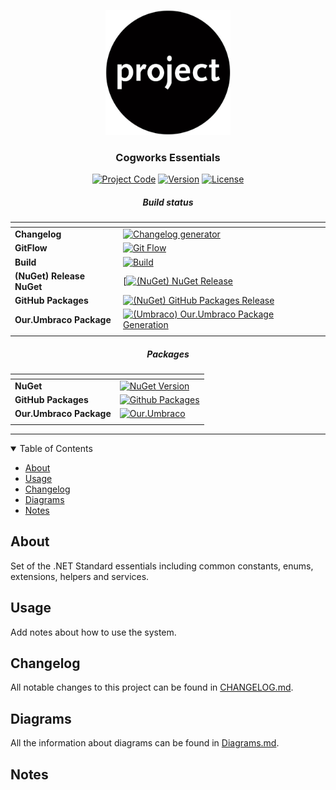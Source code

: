 <p align="center">
  <a href="" rel="noopener">
  <img width="200px" height="200px" src="Docs/img/logo.jpg" alt="Project logo"></a>
</p>

<h3 align="center">Cogworks Essentials</h3>

<div align="center">

[![Project Code](https://img.shields.io/static/v1?label=&message=Cogworks.Essentials&color=lightgray&style=flat-square)]() [![Version](https://img.shields.io/static/v1?label=&message=version&color=informational&style=flat-square)](https://github.com/thecogworks/Cogworks.Essentials/releases) [![License](https://img.shields.io/badge/license-MIT-4c9182.svg)](LICENSE.md)

##### Build status

| <!-- --> | <!-- --> |
| -------- | -------- |
| **Changelog** | [![Changelog generator](https://github.com/thecogworks/Cogworks.Essentials/actions/workflows/changelog.yml/badge.svg)](https://github.com/thecogworks/Cogworks.Essentials/actions/workflows/changelog.yml)|
| **GitFlow** | [![Git Flow](https://github.com/thecogworks/Cogworks.Essentials/actions/workflows/gitflow.yml/badge.svg)](https://github.com/thecogworks/Cogworks.Essentials/actions/workflows/gitflow.yml) |
| **Build** | [![Build](https://github.com/thecogworks/Cogworks.Essentials/actions/workflows/build.yml/badge.svg)](https://github.com/thecogworks/Cogworks.Essentials/actions/workflows/build.yml) |
| **(NuGet) Release NuGet** | [[![(NuGet) NuGet Release](https://github.com/thecogworks/Cogworks.Essentials/actions/workflows/release-nuget.yml/badge.svg)](https://github.com/thecogworks/Cogworks.Essentials/actions/workflows/release-nuget.yml) |
| **GitHub Packages** | [![(NuGet) GitHub Packages Release](https://github.com/thecogworks/Cogworks.Essentials/actions/workflows/release-github.yml/badge.svg)](https://github.com/thecogworks/Cogworks.Essentials/actions/workflows/release-github.yml) |
| **Our.Umbraco Package** | [![(Umbraco) Our.Umbraco Package Generation](https://github.com/thecogworks/Cogworks.Essentials/actions/workflows/release-umbraco.yml/badge.svg)](https://github.com/thecogworks/Cogworks.Essentials/actions/workflows/release-umbraco.yml) |
|<!-- --> | <!-- -->|

##### Packages

| <!-- --> | <!-- --> |
| -------- | -------- |
| **NuGet** | [![NuGet Version](https://img.shields.io/nuget/v/Cogworks.Essentials)](https://www.nuget.org/packages/Cogworks.Essentials/)
| **GitHub Packages** | [![Github Packages](https://img.shields.io/static/v1?label=&message=github-packages&color=9cf&style=flat-square)](https://github.com/thecogworks/Cogworks.Essentials/packages/646974) |
| **Our.Umbraco Package** | [![Our.Umbraco](https://img.shields.io/static/v1?label=&message=our.umbraco&color=lightgray&style=flat-square)](https://github.com/thecogworks/Cogworks.Essentials/actions/workflows/release-umbraco.yml) |
|<!-- --> | <!-- -->|

</div>

---

<details open="open">
<summary>Table of Contents</summary>

- [About](#about)
- [Usage](#usage)
- [Changelog](#changelog)
- [Diagrams](#diagrams)
- [Notes](#notes)

</details>

## About <a name = "about"></a>

Set of the .NET Standard essentials including common constants, enums, extensions, helpers and services.

## Usage <a name="usage"></a>

Add notes about how to use the system.

## Changelog <a name = "changelog"></a>

All notable changes to this project can be found in [CHANGELOG.md](CHANGELOG.md).

## Diagrams <a name = "diagrams"></a>

All the information about diagrams can be found in [Diagrams.md](Docs/Diagrams.md).

## Notes <a name = "notes"></a>
